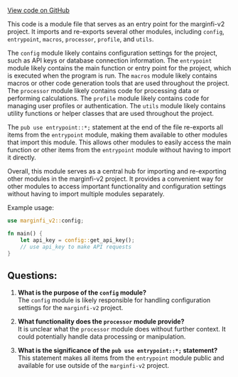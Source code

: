 [View code on GitHub](https://github.com/mrgnlabs/marginfi-v2/clients/rust/marginfi-cli/src/lib.rs)

This code is a module file that serves as an entry point for the marginfi-v2 project. It imports and re-exports several other modules, including `config`, `entrypoint`, `macros`, `processor`, `profile`, and `utils`. 

The `config` module likely contains configuration settings for the project, such as API keys or database connection information. The `entrypoint` module likely contains the main function or entry point for the project, which is executed when the program is run. The `macros` module likely contains macros or other code generation tools that are used throughout the project. The `processor` module likely contains code for processing data or performing calculations. The `profile` module likely contains code for managing user profiles or authentication. The `utils` module likely contains utility functions or helper classes that are used throughout the project.

The `pub use entrypoint::*;` statement at the end of the file re-exports all items from the `entrypoint` module, making them available to other modules that import this module. This allows other modules to easily access the main function or other items from the `entrypoint` module without having to import it directly.

Overall, this module serves as a central hub for importing and re-exporting other modules in the marginfi-v2 project. It provides a convenient way for other modules to access important functionality and configuration settings without having to import multiple modules separately. 

Example usage:

```rust
use marginfi_v2::config;

fn main() {
    let api_key = config::get_api_key();
    // use api_key to make API requests
}
```
## Questions: 
 1. **What is the purpose of the `config` module?**\
   The `config` module is likely responsible for handling configuration settings for the `marginfi-v2` project.

2. **What functionality does the `processor` module provide?**\
   It is unclear what the `processor` module does without further context. It could potentially handle data processing or manipulation.

3. **What is the significance of the `pub use entrypoint::*;` statement?**\
   This statement makes all items from the `entrypoint` module public and available for use outside of the `marginfi-v2` project.